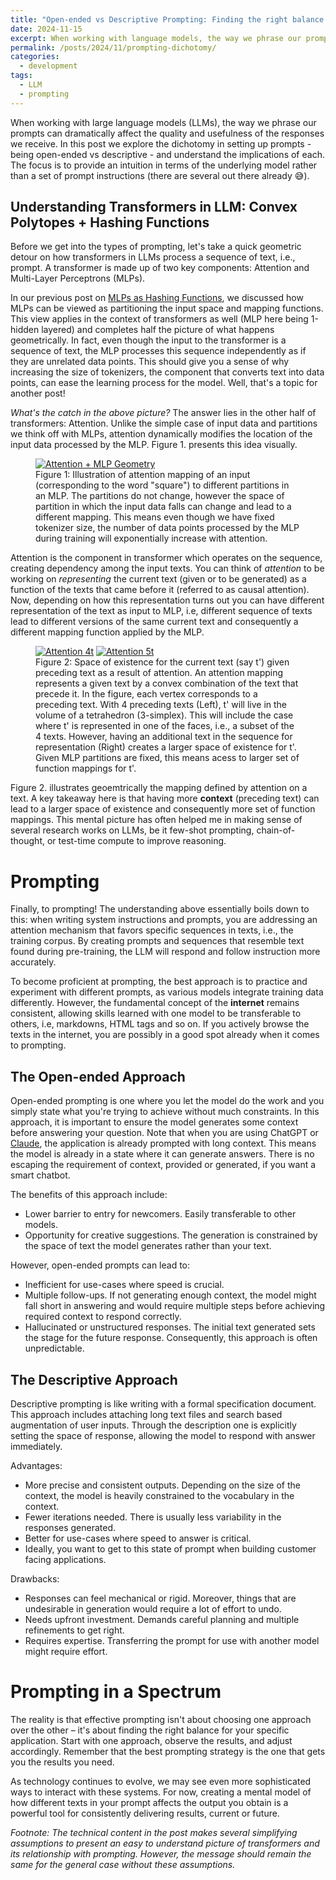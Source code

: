 ```yaml
---
title: "Open-ended vs Descriptive Prompting: Finding the right balance in your AI use-cases"
date: 2024-11-15
excerpt: When working with language models, the way we phrase our prompts can dramatically affect the quality and usefulness of the responses we receive. In this post we explore the dichotomy in setting up prompts - being open-ended vs descriptive - and understand the implication of each.
permalink: /posts/2024/11/prompting-dichotomy/
categories:
  - development
tags:
  - LLM
  - prompting
---
```


When working with large language models (LLMs), the way we phrase our prompts can dramatically affect the quality and usefulness of the responses we receive. In this post we explore the dichotomy in setting up prompts - being open-ended vs descriptive - and understand the implications of each. The focus is to provide an intuition in terms of the underlying model rather than a set of prompt instructions (there are several out there already 😅).

## Understanding Transformers in LLM: Convex Polytopes + Hashing Functions

Before we get into the types of prompting, let's take a quick geometric detour on how transformers in LLMs process a sequence of text, i.e., prompt. A transformer is made up of two key components: Attention and Multi-Layer Perceptrons (MLPs).

In our previous post on [MLPs as Hashing Functions](/posts/2024/08/mlp-geometry/), we discussed how MLPs can be viewed as partitioning the input space and mapping functions. This view applies in the context of transformers as well (MLP here being 1-hidden layered) and completes half the picture of what happens geometrically. In fact, even though the input to the transformer is a sequence of text, the MLP processes this sequence independently as if they are unrelated data points. This should give you a sense of why increasing the size of tokenizers, the component that converts text into data points, can ease the learning process for the model. Well, that's a topic for another post!

_What's the catch in the above picture?_ The answer lies in the other half of transformers: Attention. Unlike the simple case of input data and partitions we think off with MLPs, attention dynamically modifies the location of the input data processed by the MLP. Figure 1. presents this idea visually.

<figure>
	<a href="/images/llm_geometry/attention_MLP.png"><img src="/images/llm_geometry/attention_MLP.png" alt="Attention + MLP Geometry"/></a>
	<figcaption> Figure 1: Illustration of attention mapping of an input (corresponding to the word "square") to different partitions in an MLP. The partitions do not change, however the space of partition in which the input data falls can change and lead to a different mapping. This means even though we have fixed tokenizer size, the number of data points processed by the MLP during training will exponentially increase with attention. </figcaption>
</figure>

Attention is the component in transformer which operates on the sequence, creating dependency among the input texts. You can think of _attention_ to be working on _representing_ the current text (given or to be generated) as a function of the texts that came before it (referred to as causal attention). Now, depending on how this representation turns out you can have different representation of the text as input to MLP, i.e, different sequence of texts lead to different versions of the same current text and consequently a different mapping function applied by the MLP.

<figure class="half">
	<a href="/images/llm_geometry/attention_poly4.png"><img src="/images/llm_geometry/attention_poly4.png" alt="Attention 4t"/></a>
   <a href="/images/llm_geometry/attention_poly5.png"><img src="/images/llm_geometry/attention_poly5.png" alt="Attention 5t"/></a>
	<figcaption> Figure 2: Space of existence for the current text (say t') given preceding text as a result of attention. An attention mapping represents a given text by a convex combination of the text that precede it. In the figure, each vertex corresponds to a preceding text. With 4 preceding texts (Left), t' will live in the volume of a tetrahedron (3-simplex). This will include the case where t' is represented in one of the faces, i.e., a subset of the 4 texts. However, having an additional text in the sequence for representation (Right) creates a larger space of existence for t'. Given MLP partitions are fixed, this means acess to larger set of function mappings for t'.</figcaption>
</figure>

Figure 2. illustrates geoemtrically the mapping defined by attention on a text. A key takeaway here is that having more **context** (preceding text) can lead to a larger space of existence and consequently more set of function mappings. This mental picture has often helped me in making sense of several research works on LLMs, be it few-shot prompting, chain-of-thought, or test-time compute to improve reasoning.

# Prompting

Finally, to prompting! The understanding above essentially boils down to this: when writing system instructions and prompts, you are addressing an attention mechanism that favors specific sequences in texts, i.e., the training corpus. By creating prompts and sequences that resemble text found during pre-training, the LLM will respond and follow instruction more accurately.

To become proficient at prompting, the best approach is to practice and experiment with different prompts, as various models integrate training data differently. However, the fundamental concept of the **internet** remains consistent, allowing skills learned with one model to be transferable to others, i.e, markdowns, HTML tags and so on. If you actively browse the texts in the internet, you are possibly in a good spot already when it comes to prompting.

## The Open-ended Approach

Open-ended prompting is one where you let the model do the work and you simply state what you're trying to achieve without much constraints. In this approach, it is important to ensure the model generates some context before answering your question. Note that when you are using ChatGPT or [Claude](https://docs.anthropic.com/en/release-notes/system-prompts#oct-22nd-2024), the application is already prompted with long context. This means the model is already in a state where it can generate answers. There is no escaping the requirement of context, provided or generated, if you want a smart chatbot.

The benefits of this approach include:

- Lower barrier to entry for newcomers. Easily transferable to other models.
- Opportunity for creative suggestions. The generation is constrained by the space of text the model generates rather than your text.

However, open-ended prompts can lead to:

- Inefficient for use-cases where speed is crucial.
- Multiple follow-ups. If not generating enough context, the model might fall short in answering and would require multiple steps before achieving required context to respond correctly.
- Hallucinated or unstructured responses. The initial text generated sets the stage for the future response. Consequently, this approach is often unpredictable.

## The Descriptive Approach

Descriptive prompting is like writing with a formal specification document. This approach includes attaching long text files and search based augmentation of user inputs. Through the description one is explicitly setting the space of response, allowing the model to respond with answer immediately.

Advantages:

- More precise and consistent outputs. Depending on the size of the context, the model is heavily constrained to the vocabulary in the context.
- Fewer iterations needed. There is usually less variability in the responses generated.
- Better for use-cases where speed to answer is critical.
- Ideally, you want to get to this state of prompt when building customer facing applications.

Drawbacks:

- Responses can feel mechanical or rigid. Moreover, things that are undesirable in generation would require a lot of effort to undo.
- Needs upfront investment. Demands careful planning and multiple refinements to get right.
- Requires expertise. Transferring the prompt for use with another model might require effort.

# Prompting in a Spectrum

The reality is that effective prompting isn't about choosing one approach over the other – it's about finding the right balance for your specific application. Start with one approach, observe the results, and adjust accordingly. Remember that the best prompting strategy is the one that gets you the results you need.

As technology continues to evolve, we may see even more sophisticated ways to interact with these systems. For now, creating a mental model of how different texts in your prompt affects the output you obtain is a powerful tool for consistently delivering results, current or future.

_Footnote: The technical content in the post makes several simplifying assumptions to present an easy to understand picture of transformers and its relationship with prompting. However, the message should remain the same for the general case without these assumptions._
